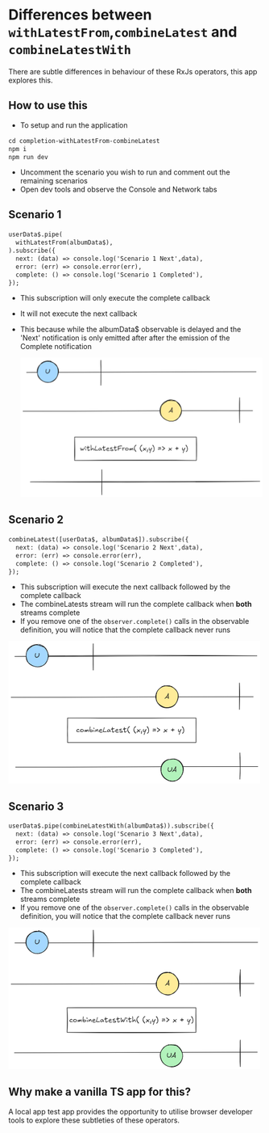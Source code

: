 # Differences between `withLatestFrom`,`combineLatest` and `combineLatestWith`

There are subtle differences in behaviour of these RxJs operators, this app explores this.

## How to use this

- To setup and run the application

```
cd completion-withLatestFrom-combineLatest
npm i
npm run dev
```

- Uncomment the scenario you wish to run and comment out the remaining scenarios
- Open dev tools and observe the Console and Network tabs

## Scenario 1

```
userData$.pipe(
  withLatestFrom(albumData$),
).subscribe({
  next: (data) => console.log('Scenario 1 Next',data),
  error: (err) => console.error(err),
  complete: () => console.log('Scenario 1 Completed'),
});
```

- This subscription will only execute the complete callback
- It will not execute the next callback
- This because while the albumData$ observable is delayed and the 'Next' notification is only emitted after after the emission of the Complete notification
   
   <img src="scenario1.png" width="500" alt="Scenario 1 image">

## Scenario 2

```
combineLatest([userData$, albumData$]).subscribe({
  next: (data) => console.log('Scenario 2 Next',data),
  error: (err) => console.error(err),
  complete: () => console.log('Scenario 2 Completed'),
});
```

- This subscription will execute the next callback followed by the complete callback
- The combineLatests stream will run the complete callback when **both** streams complete
- If you remove one of the `observer.complete()` calls in the observable definition, you will notice that the complete callback never runs

<img src="scenario2.png" width="500" alt="Scenario 2 image">

## Scenario 3

```
userData$.pipe(combineLatestWith(albumData$)).subscribe({
  next: (data) => console.log('Scenario 3 Next',data),
  error: (err) => console.error(err),
  complete: () => console.log('Scenario 3 Completed'),
});
```

- This subscription will execute the next callback followed by the complete callback
- The combineLatests stream will run the complete callback when **both** streams complete
- If you remove one of the `observer.complete()` calls in the observable definition, you will notice that the complete callback never runs

<img src="scenario3.png" width="500" alt="Scenario 3 image">

## Why make a vanilla TS app for this?

A local app test app provides the opportunity to utilise browser developer tools to explore these subtleties of these operators.

